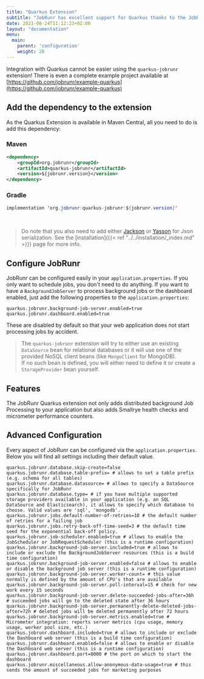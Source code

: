 ```yaml
---
title: "Quarkus Extension"
subtitle: "JobRunr has excellent support for Quarkus thanks to the JobRunr Quarkus Extension"
date: 2021-08-24T11:12:23+02:00
layout: "documentation"
menu: 
  main: 
    parent: 'configuration'
    weight: 20
---
```

Integration with Quarkus cannot be easier using the `quarkus-jobrunr` extension! There is even a complete example project available at [https://github.com/jobrunr/example-quarkus](https://github.com/jobrunr/example-quarkus)

## Add the dependency to the extension
As the Quarkus Extension is available in Maven Central, all you need to do is add this dependency:
### Maven
```xml
<dependency> 
    <groupId>org.jobrunr</groupId> 
    <artifactId>quarkus-jobrunr</artifactId> 
    <version>${jobrunr.version}</version> 
</dependency>
```

### Gradle
```java
implementation 'org.jobrunr:quarkus-jobrunr:${jobrunr.version}'
```
<br/>

> Do note that you also need to add either [Jackson](https://search.maven.org/artifact/io.quarkus/quarkus-jackson) or [Yasson](https://search.maven.org/artifact/io.quarkus/quarkus-jsonb) for Json serialization. See the [installation]({{< ref "../../installation/_index.md" >}}) page for more info.


## Configure JobRunr
JobRunr can be configured easily in your `application.properties`. If you only want to schedule jobs, you don't need to do anything. If you want to have a `BackgroundJobServer` to process background jobs or the dashboard enabled, just add the following properties to the `application.properties`:

```
quarkus.jobrunr.background-job-server.enabled=true
quarkus.jobrunr.dashboard.enabled=true

```

These are disabled by default so that your web application does not start processing jobs by accident.


> The `quarkus-jobrunr` extension will try to either use an existing `DataSource` bean for relational databases or it will use one of the provided NoSQL client beans (like `MongoClient` for MongoDB). <br/>
> If no such bean is defined, you will either need to define it or create a `StorageProvider` bean yourself.

## Features
The JobRunr Quarkus extension not only adds distributed background Job Processing to your application but also adds Smallrye health checks and micrometer performance counters.

## Advanced Configuration
Every aspect of JobRunr can be configured via the `application.properties`. Below you will find all settings including their default value.

```
quarkus.jobrunr.database.skip-create=false
quarkus.jobrunr.database.table-prefix= # allows to set a table prefix (e.g. schema for all tables)
quarkus.jobrunr.database.datasource= # allows to specify a DataSource specifically for JobRunr
quarkus.jobrunr.database.type= # if you have multiple supported storage providers available in your application (e.g. an SQL DataSource and Elasticsearch), it allows to specify which database to choose. Valid values are 'sql', 'mongodb'.
quarkus.jobrunr.jobs.default-number-of-retries=10 # the default number of retries for a failing job
quarkus.jobrunr.jobs.retry-back-off-time-seed=3 # the default time seed for the exponential back-off policy.
quarkus.jobrunr.job-scheduler.enabled=true # allows to enable the JobScheduler or JobRequestScheduler (this is a runtime configuration)
quarkus.jobrunr.background-job-server.included=true # allows to include or exclude the BackgroundJobServer resources (this is a build time configuration)
quarkus.jobrunr.background-job-server.enabled=false # allows to enable or disable the background job server (this is a runtime configuration)
quarkus.jobrunr.background-job-server.worker-count= # this value normally is defined by the amount of CPU's that are available
quarkus.jobrunr.background-job-server.poll-interval=15 # check for new work every 15 seconds
quarkus.jobrunr.background-job-server.delete-succeeded-jobs-after=36h # succeeded jobs will go to the deleted state after 36 hours
quarkus.jobrunr.background-job-server.permanently-delete-deleted-jobs-after=72h # deleted jobs will be deleted permanently after 72 hours
quarkus.jobrunr.background-job-server.metrics.enabled=true # Micrometer integration: reports server metrics (cpu usage, memory usage, worker pool size, etc.)
quarkus.jobrunr.dashboard.included=true # allows to include or exclude the Dashboard web server (this is a build time configuration)
quarkus.jobrunr.dashboard.enabled=false # allows to enable or disable the Dashboard web server (this is a runtime configuration)
quarkus.jobrunr.dashboard.port=8000 # the port on which to start the dashboard
quarkus.jobrunr.miscellaneous.allow-anonymous-data-usage=true # this sends the amount of succeeded jobs for marketing purposes
```